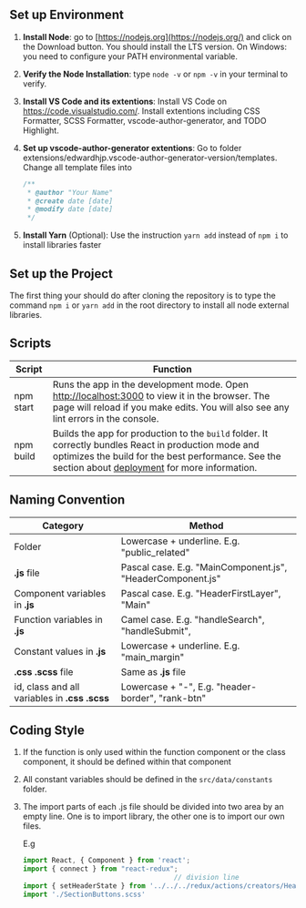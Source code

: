 ## Set up Environment

1. **Install Node**: go to [https://nodejs.org](https://nodejs.org/) and click on the Download button. You should install the LTS version. On Windows: you need to configure your PATH environmental variable.

2. **Verify the Node Installation**: type `node -v` or `npm -v` in your terminal to verify.

3. **Install VS Code and its extentions**: Install VS Code on https://code.visualstudio.com/. Install extentions including CSS Formatter, SCSS Formatter, vscode-author-generator, and TODO Highlight.

4. **Set up vscode-author-generator extentions**: Go to folder extensions/edwardhjp.vscode-author-generator-version/templates. Change all template files into 

   ```javascript
   /**
    * @author "Your Name"
    * @create date [date]
    * @modify date [date]
    */
   ```

5. **Install Yarn** (Optional): Use the instruction `yarn add`  instead of `npm i` to install libraries faster 

## Set up the Project

The first thing your should do after cloning the repository is to type the command `npm i` or `yarn add` in the root directory to install all node external libraries.

## Scripts

| Script    | Function                                                     |
| --------- | ------------------------------------------------------------ |
| npm start | Runs the app in the development mode. Open [http://localhost:3000](http://localhost:3000) to view it in the browser. The page will reload if you make edits. You will also see any lint errors in the console. |
| npm build | Builds the app for production to the `build` folder. It correctly bundles React in production mode and optimizes the build for the best performance. See the section about [deployment](https://facebook.github.io/create-react-app/docs/deployment) for more information. |

## Naming Convention

| Category                                      | Method                                                     |
| --------------------------------------------- | ---------------------------------------------------------- |
| Folder                                        | Lowercase + underline. E.g. "public_related"               |
| **.js** file                                  | Pascal case. E.g. "MainComponent.js", "HeaderComponent.js" |
| Component variables in **.js**                | Pascal case. E.g. "HeaderFirstLayer", "Main"               |
| Function variables in **.js**                 | Camel case. E.g. "handleSearch", "handleSubmit",           |
| Constant values in **.js**                    | Lowercase + underline. E.g. "main_margin"                  |
| **.css .scss** file                           | Same as **.js** file                                       |
| id, class and all variables in **.css .scss** | Lowercase + "-", E.g. "header-border", "rank-btn"          |

## Coding Style

1. If the function is only used within the function component or the class component, it should be defined within that component

2. All constant variables should be defined in the `src/data/constants` folder.

3. The import parts of each .js file should be divided into two area by an empty line. One is to import library, the other one is to import our own files.

   E.g

   ```javascript
   import React, { Component } from 'react';
   import { connect } from "react-redux";
   										// division line
   import { setHeaderState } from '../../../redux/actions/creators/HeaderStateAction';
   import './SectionButtons.scss'
   ```

   